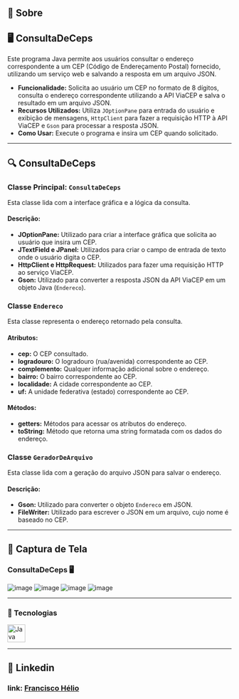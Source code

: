 ## 📝 Sobre

## 🖥️ ConsultaDeCeps

Este programa Java permite aos usuários consultar o endereço correspondente a um CEP (Código de Endereçamento Postal) fornecido, utilizando um serviço web e salvando a resposta em um arquivo JSON.

- **Funcionalidade:** Solicita ao usuário um CEP no formato de 8 dígitos, consulta o endereço correspondente utilizando a API ViaCEP e salva o resultado em um arquivo JSON.
- **Recursos Utilizados:** Utiliza `JOptionPane` para entrada do usuário e exibição de mensagens, `HttpClient` para fazer a requisição HTTP à API ViaCEP e `Gson` para processar a resposta JSON.
- **Como Usar:** Execute o programa e insira um CEP quando solicitado.

---

## 🔍 ConsultaDeCeps

### Classe Principal: `ConsultaDeCeps`

Esta classe lida com a interface gráfica e a lógica da consulta.

#### Descrição:
- **JOptionPane:** Utilizado para criar a interface gráfica que solicita ao usuário que insira um CEP.
- **JTextField e JPanel:** Utilizados para criar o campo de entrada de texto onde o usuário digita o CEP.
- **HttpClient e HttpRequest:** Utilizados para fazer uma requisição HTTP ao serviço ViaCEP.
- **Gson:** Utilizado para converter a resposta JSON da API ViaCEP em um objeto Java (`Endereco`).

### Classe `Endereco`

Esta classe representa o endereço retornado pela consulta.

#### Atributos:
- **cep:** O CEP consultado.
- **logradouro:** O logradouro (rua/avenida) correspondente ao CEP.
- **complemento:** Qualquer informação adicional sobre o endereço.
- **bairro:** O bairro correspondente ao CEP.
- **localidade:** A cidade correspondente ao CEP.
- **uf:** A unidade federativa (estado) correspondente ao CEP.

#### Métodos:
- **getters:** Métodos para acessar os atributos do endereço.
- **toString:** Método que retorna uma string formatada com os dados do endereço.

### Classe `GeradorDeArquivo`

Esta classe lida com a geração do arquivo JSON para salvar o endereço.

#### Descrição:
- **Gson:** Utilizado para converter o objeto `Endereco` em JSON.
- **FileWriter:** Utilizado para escrever o JSON em um arquivo, cujo nome é baseado no CEP.

---

## 📸 Captura de Tela

### ConsultaDeCeps 🖥️

![image](https://github.com/franciscgg/ConsultaDeCeps/assets/113110382/cb286a41-47ef-4e3a-a169-d8bdbf8c535f)
![image](https://github.com/franciscgg/ConsultaDeCeps/assets/113110382/fa87ef1a-efd6-48d2-8d6c-9dfc5508a3ef)
![image](https://github.com/franciscgg/ConsultaDeCeps/assets/113110382/992192d2-e8cb-43b5-808e-8f9859a93976)
![image](https://github.com/franciscgg/ConsultaDeCeps/assets/113110382/81bcc86b-bfb3-4266-bdb8-e6196237f332)





---

### 🚀 Tecnologias

<div>
  <img src="https://cdn.jsdelivr.net/gh/devicons/devicon/icons/java/java-original.svg" alt="Java" title="Java" width="40" height="40"/>
</div>

---

## 💼 Linkedin

### link: [Francisco Hélio](https://www.linkedin.com/in/francisco-helio/)
